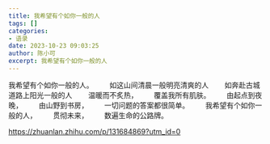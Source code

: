 ```yaml
---
title: 我希望有个如你一般的人
tags: []
categories:
- 语录
date: 2023-10-23 09:03:25
author: 陈小可
excerpt: 我希望有个如你一般的人
---
```





我希望有个如你一般的人。
　　如这山间清晨一般明亮清爽的人
　　如奔赴古城道路上阳光一般的人
　　温暖而不炙热，
　　覆盖我所有肌肤。
　　由起点到夜晚，
　　由山野到书房，
　　一切问题的答案都很简单。
　　我希望有个如你一般的人，
　　贯彻未来，
　　数遍生命的公路牌。



https://zhuanlan.zhihu.com/p/131684869?utm_id=0
